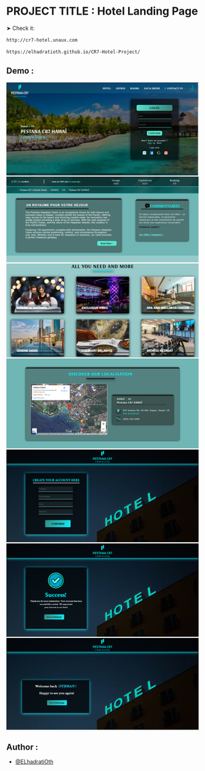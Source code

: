 
# PROJECT TITLE : Hotel Landing Page 

➤ Check it:
```bash
http://cr7-hotel.unaux.com
```
```bash
https://elhadratioth.github.io/CR7-Hotel-Project/ 
```



## Demo :


![Texte alternatif](Readme_Dir/interface1.png)
![Texte alternatif](Readme_Dir/interface2.png)
![Texte alternatif](Readme_Dir/interface3.png)
![Texte alternatif](Readme_Dir/interface4.png)
![Texte alternatif](Readme_Dir/signup1.png)
![Texte alternatif](Readme_Dir/signup2.png)
![Texte alternatif](Readme_Dir/login1.png)



    
## Author :

- [@ELhadratiOth](https://www.github.com/ELhadratiOth)





